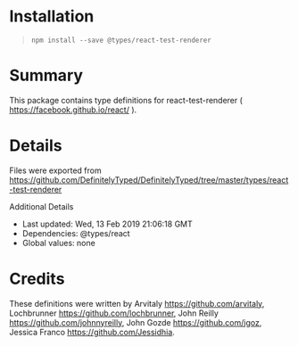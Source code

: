# Installation
> `npm install --save @types/react-test-renderer`

# Summary
This package contains type definitions for react-test-renderer ( https://facebook.github.io/react/ ).

# Details
Files were exported from https://github.com/DefinitelyTyped/DefinitelyTyped/tree/master/types/react-test-renderer

Additional Details
 * Last updated: Wed, 13 Feb 2019 21:06:18 GMT
 * Dependencies: @types/react
 * Global values: none

# Credits
These definitions were written by Arvitaly <https://github.com/arvitaly>, Lochbrunner <https://github.com/lochbrunner>, John Reilly <https://github.com/johnnyreilly>, John Gozde <https://github.com/jgoz>, Jessica Franco <https://github.com/Jessidhia>.
